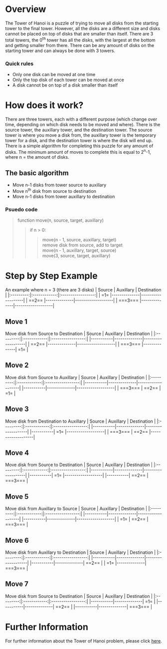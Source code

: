 # Overview

The Tower of Hanoi is a puzzle of trying to move all disks from the starting tower to the final tower. However, all the disks are a different size and disks cannot be placed on top of disks that are smaller than itself. There are 3 total towers, the 0<sup>th</sup> tower has all the disks, with the largest at the bottom and getting smaller from there. There can be any amount of disks on the starting tower and can always be done with 3 towers. 

### Quick rules
* Only one disk can be moved at one time
* Only the top disk of each tower can be moved at once
* A disk cannot be on top of a disk smaller than itself

# How does it work?

There are three towers, each with a different purpose (which change over time, depending on which disk needs to be moved and where). There is the source tower, the auxillary tower, and the destination tower. The source tower is where you move a disk from, the auxillary tower is the temporary tower for a disk, and the destination tower is where the disk will end up. There is a simple algorithm for completing this puzzle for any amount of disks. The minimum amount of moves to complete this is equal to 2<sup>n</sup>-1, where n = the amount of disks. 

## The basic algorithm
* Move n-1 disks from tower source to auxillary
* Move n<sup>th</sup> disk from source to destination
* Move n-1 disks from tower auxillary to destination

### Psuedo code
> function move(n, source, target, auxillary)
>> if n > 0:
>>> move(n - 1, source, auxillary, target)<br>
>>> remove disk from source, add to target<br>
>>> move(n - 1, auxillary, target, source)<br>
> move(3, source, target, auxillary)

# Step by Step Example
An example where n = 3 (there are 3 disks)
|   Source  |   Auxillary  |    Destination    |
|:---------:|:------------:|:-----------------:|
|    =1=    |--------------|-------------------|
|   ==2==   |--------------|-------------------|
|  ===3===  |--------------|-------------------|

## Move 1
Move disk from Source to Destination
|   Source  |   Auxillary  |    Destination    |
|:---------:|:------------:|:-----------------:|
|-----------|--------------|-------------------|
|   ==2==   |--------------|-------------------|
|  ===3===  |--------------|        =1=        |

## Move 2
Move disk from Source to Auxillary
|   Source  |   Auxillary  |    Destination    |
|:---------:|:------------:|:-----------------:|
|-----------|--------------|-------------------|
|-----------|--------------|-------------------|
|  ===3===  |     ==2==    |        =1=        |

## Move 3
Move disk from Destination to Auxillary
|   Source  |   Auxillary  |    Destination    |
|:---------:|:------------:|:-----------------:|
|-----------|--------------|-------------------|
|-----------|     =1=      |-------------------|
|  ===3===  |    ==2==     |-------------------|

## Move 4
Move disk from Source to Destination
|   Source  |   Auxillary  |    Destination    |
|:---------:|:------------:|:-----------------:|
|-----------|--------------|-------------------|
|-----------|     =1=      |-------------------|
|-----------|    ==2==     |      ===3===      |

## Move 5
Move disk from Auxillary to Source
|   Source  |   Auxillary  |    Destination    |
|:---------:|:------------:|:-----------------:|
|-----------|--------------|-------------------|
|-----------|--------------|-------------------|
|    =1=    |    ==2==     |      ===3===      |

## Move 6
Move disk from Auxillary to Destination
|   Source  |   Auxillary  |    Destination    |
|:---------:|:------------:|:-----------------:|
|-----------|--------------|-------------------|
|-----------|--------------|       ==2==       |
|    =1=    |--------------|      ===3===      |

## Move 7
Move disk from Source to Destination
|   Source  |   Auxillary  |    Destination    |
|:---------:|:------------:|:-----------------:|
|-----------|--------------|        =1=        |
|-----------|--------------|       ==2==       |
|-----------|--------------|      ===3===      |

# Further Information

For further information about the Tower of Hanoi problem, please click [here](https://en.wikipedia.org/wiki/Tower_of_Hanoi).